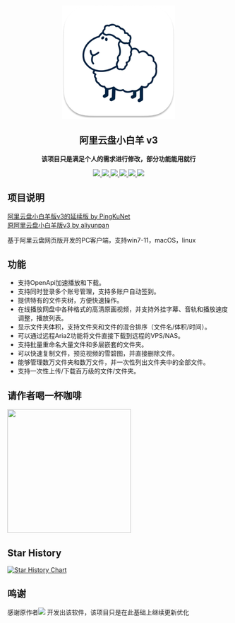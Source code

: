 <p align="center">
 <img src="https://github.com/odomu/aliyunpan/blob/main/static/images/icon_256x256.png" alt="NebulaGraph Data Intelligence Suite(ngdi)">
</p>

<h2 align="center">阿里云盘小白羊 v3</h2>

<p align="center">
  <strong>该项目只是满足个人的需求进行修改，部分功能能用就行 </strong><br>
</p>

<p align="center">
 <a href="https://github.com/odomu" target="_blank">
   <img src="https://img.shields.io/badge/作者-@odomu-000000.svg?style=flat-square&logo=GitHub" />
 </a>
 <a href="https://github.com/odomu/aliyunpan/actions" target="_blank">
   <img src="https://github.com/odomu/aliyunpan/workflows/Build/badge.svg" />
 </a>
 <a href="https://github.com/odomu/aliyunpan/releases" target="_blank">
   <img src="https://img.shields.io/github/downloads/odomu/aliyunpan/total.svg?style=flat-square" />
 </a>
 <a href="https://github.com/odomu/aliyunpan/releases" target="_blank">
   <img src="https://img.shields.io/github/release/odomu/aliyunpan.svg?style=flat-square" />
 </a>
 <a href="LICENSE" target="_blank">
   <img src="https://img.shields.io/github/license/odomu/aliyunpan.svg?style=flat-square" />
 </a>
 <a href="https://t.me/+n1YbKE0JNo41MWRh" target="_blank">
   <img src="https://img.shields.io/badge/Telegram-%E7%BE%A4%E7%BB%84-blue" />
 </a>
</p>

## 项目说明
[阿里云盘小白羊版v3的延续版 by PingKuNet](https://github.com/PingKuNet/aliyunpan)
<br>
[原阿里云盘小白羊版v3 by aliyunpan](https://github.com/liupan1890/aliyunpan)

基于阿里云盘网页版开发的PC客户端，支持win7-11，macOS，linux

## 功能
- 支持OpenApi加速播放和下载。
- 支持同时登录多个账号管理，支持多账户自动签到。
- 提供特有的文件夹树，方便快速操作。
- 在线播放网盘中各种格式的高清原画视频，并支持外挂字幕、音轨和播放速度调整，播放列表。
- 显示文件夹体积，支持文件夹和文件的混合排序（文件名/体积/时间）。
- 可以通过远程Aria2功能将文件直接下载到远程的VPS/NAS。
- 支持批量重命名大量文件和多层嵌套的文件夹。
- 可以快速复制文件，预览视频的雪碧图，并直接删除文件。
- 能够管理数万文件夹和数万文件，并一次性列出文件夹中的全部文件。
- 支持一次性上传/下载百万级的文件/文件夹。

## 请作者喝一杯咖啡
<p align="left">
 <img height="280" width="280" src="https://github.com/odomu/aliyunpan/assets/50035498/75efbbf3-36c0-4991-9dff-4ae319d09e7c" />
</p>

## Star History
[![Star History Chart](https://api.star-history.com/svg?repos=odomu/aliyunpan&type=Date)](https://star-history.com/#odomu/aliyunpan&Date)

## 鸣谢
感谢原作者<img src="https://img.shields.io/badge/@liupan1890-000000.svg?style=flat-square&logo=GitHub" />
开发出该软件，该项目只是在此基础上继续更新优化
